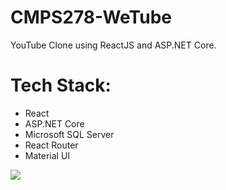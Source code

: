 # CMPS278-WeTube
YouTube Clone using ReactJS and ASP.NET Core.

# Tech Stack:
<ul>
  <li> React </li>
  <li> ASP.NET Core </li>
  <li> Microsoft SQL Server </li>
  <li> React Router</li>
  <li> Material UI</li>
</ul>
 
<img src="https://github.com/mezdn/CMPS278-WeTube/blob/main/Assets/WeTube-Demo.gif" />
